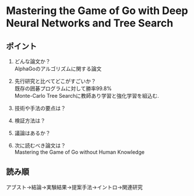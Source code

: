 # Mastering the Game of Go with Deep Neural Networks and Tree Search    
## ポイント  
1. どんな論文か？  
   AlphaGoのアルゴリズムに関する論文
2. 先行研究と比べてどこがすごいか？  
   既存の囲碁プログラムに対して勝率99.8%  
   Monte-Carlo Tree Searchに教師あり学習と強化学習を組込む.
3. 技術や手法の要点は？  
   
4. 検証方法は？  
   
5. 議論はあるか？  
   
6. 次に読むべき論文は？  
   Mastering the Game of Go without Human Knowledge
## 読み順  
アブスト→結論→実験結果→提案手法→イントロ→関連研究
